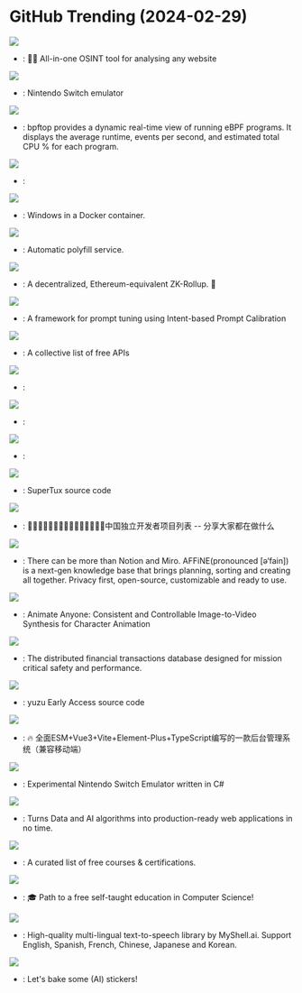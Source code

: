 # GitHub Trending (2024-02-29)

![](https://img.shields.io/badge/TypeScript-New%202-green?style=flat-square&logo=appveyor)
- [](https://github.comundefined): 🕵️‍♂️ All-in-one OSINT tool for analysing any website

![](https://img.shields.io/badge/C%2B%2B-New%20591-green?style=flat-square&logo=appveyor)
- [](https://github.comundefined): Nintendo Switch emulator

![](https://img.shields.io/badge/Rust-New%20237-green?style=flat-square&logo=appveyor)
- [](https://github.comundefined): bpftop provides a dynamic real-time view of running eBPF programs. It displays the average runtime, events per second, and estimated total CPU % for each program.

![](https://img.shields.io/badge/C%2B%2B-New%2048-green?style=flat-square&logo=appveyor)
- [](https://github.comundefined): 

![](https://img.shields.io/badge/Shell-New%20918-green?style=flat-square&logo=appveyor)
- [](https://github.comundefined): Windows in a Docker container.

![](https://img.shields.io/badge/none-New%20101-green?style=flat-square&logo=appveyor)
- [](https://github.comundefined): Automatic polyfill service.

![](https://img.shields.io/badge/HTML-New%20167-green?style=flat-square&logo=appveyor)
- [](https://github.comundefined): A decentralized, Ethereum-equivalent ZK-Rollup. 🥁

![](https://img.shields.io/badge/Python-New%20176-green?style=flat-square&logo=appveyor)
- [](https://github.comundefined): A framework for prompt tuning using Intent-based Prompt Calibration

![](https://img.shields.io/badge/Python-New%20527-green?style=flat-square&logo=appveyor)
- [](https://github.comundefined): A collective list of free APIs

![](https://img.shields.io/badge/JavaScript-New%20788-green?style=flat-square&logo=appveyor)
- [](https://github.comundefined): 

![](https://img.shields.io/badge/none-New%201-green?style=flat-square&logo=appveyor)
- [](https://github.comundefined): 

![](https://img.shields.io/badge/C%2B%2B-New%2031-green?style=flat-square&logo=appveyor)
- [](https://github.comundefined): 

![](https://img.shields.io/badge/C%2B%2B-New%2064-green?style=flat-square&logo=appveyor)
- [](https://github.comundefined): SuperTux source code

![](https://img.shields.io/badge/none-New%20137-green?style=flat-square&logo=appveyor)
- [](https://github.comundefined): 👩🏿‍💻👨🏾‍💻👩🏼‍💻👨🏽‍💻👩🏻‍💻中国独立开发者项目列表 -- 分享大家都在做什么

![](https://img.shields.io/badge/TypeScript-New%20364-green?style=flat-square&logo=appveyor)
- [](https://github.comundefined): There can be more than Notion and Miro. AFFiNE(pronounced [ə‘fain]) is a next-gen knowledge base that brings planning, sorting and creating all together. Privacy first, open-source, customizable and ready to use.

![](https://img.shields.io/badge/none-New%2084-green?style=flat-square&logo=appveyor)
- [](https://github.comundefined): Animate Anyone: Consistent and Controllable Image-to-Video Synthesis for Character Animation

![](https://img.shields.io/badge/Zig-New%20308-green?style=flat-square&logo=appveyor)
- [](https://github.comundefined): The distributed financial transactions database designed for mission critical safety and performance.

![](https://img.shields.io/badge/C%2B%2B-New%209-green?style=flat-square&logo=appveyor)
- [](https://github.comundefined): yuzu Early Access source code

![](https://img.shields.io/badge/Vue-New%20208-green?style=flat-square&logo=appveyor)
- [](https://github.comundefined): 🔥 全面ESM+Vue3+Vite+Element-Plus+TypeScript编写的一款后台管理系统（兼容移动端）

![](https://img.shields.io/badge/C%23-New%2050-green?style=flat-square&logo=appveyor)
- [](https://github.comundefined): Experimental Nintendo Switch Emulator written in C#

![](https://img.shields.io/badge/Python-New%20361-green?style=flat-square&logo=appveyor)
- [](https://github.comundefined): Turns Data and AI algorithms into production-ready web applications in no time.

![](https://img.shields.io/badge/none-New%20108-green?style=flat-square&logo=appveyor)
- [](https://github.comundefined): A curated list of free courses & certifications.

![](https://img.shields.io/badge/none-New%20287-green?style=flat-square&logo=appveyor)
- [](https://github.comundefined): 🎓 Path to a free self-taught education in Computer Science!

![](https://img.shields.io/badge/Python-New%20343-green?style=flat-square&logo=appveyor)
- [](https://github.comundefined): High-quality multi-lingual text-to-speech library by MyShell.ai. Support English, Spanish, French, Chinese, Japanese and Korean.

![](https://img.shields.io/badge/Elixir-New%2043-green?style=flat-square&logo=appveyor)
- [](https://github.comundefined): Let's bake some (AI) stickers!

